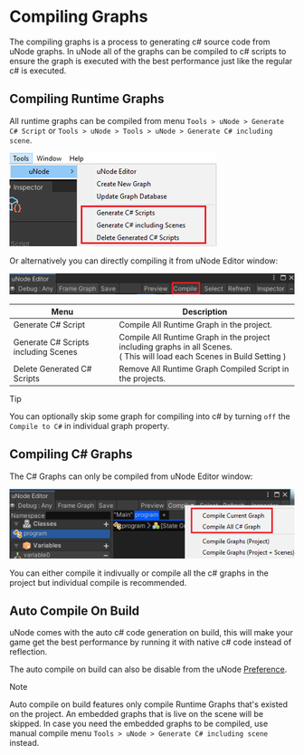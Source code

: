 # Compiling Graphs

The compiling graphs is a process to generating c# source code from uNode graphs.
In uNode all of the graphs can be compiled to c# scripts to ensure the graph is executed with the best performance just like the regular c# is executed.

## Compiling Runtime Graphs

All runtime graphs can be compiled from menu `Tools > uNode > Generate C# Script` or `Tools > uNode > Tools > uNode > Generate C# including scene`.

![](../../images/guide/graph_compile1.png)

Or alternatively you can directly compiling it from uNode Editor window:

![](../../images/guide/graph_compile.png)

|Menu  |Description  |
|---------|---------|
|Generate C# Script     |Compile All Runtime Graph in the project.         |
|Generate C# Scripts including Scenes     |Compile All Runtime Graph in the project including graphs in all Scenes.<br>( This will load each Scenes in Build Setting )         |
|Delete Generated C# Scripts     |Remove All Runtime Graph Compiled Script in the projects.         |

> [!TIP]
> You can optionally skip some graph for compiling into c# by turning `off` the `Compile to C#` in individual graph property.

## Compiling C# Graphs

The C# Graphs can only be compiled from uNode Editor window:

![](../../images/guide/graph_compile2.png)

You can either compile it indivually or compile all the c# graphs in the project but individual compile is recommended.

## Auto Compile On Build

uNode comes with the auto c# code generation on build, this will make your game get the best performance by running it with native c# code instead of reflection.

The auto compile on build can also be disable from the uNode [Preference](../user-interfaces/preferences.md).

> [!NOTE]
> Auto compile on build features only compile Runtime Graphs that's existed on the project.
> An embedded graphs that is live on the scene will be skipped. In case you need the embedded graphs to be compiled, use manual compile menu `Tools > uNode > Generate C# including scene` instead.